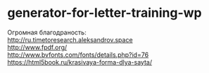 # generator-for-letter-training-wp
Огромная благодраность:</br>
http://ru.timetoresearch.aleksandrov.space</br>
http://www.fpdf.org/</br>
http://www.bvfonts.com/fonts/details.php?id=76</br>
https://html5book.ru/krasivaya-forma-dlya-sayta/</br>
